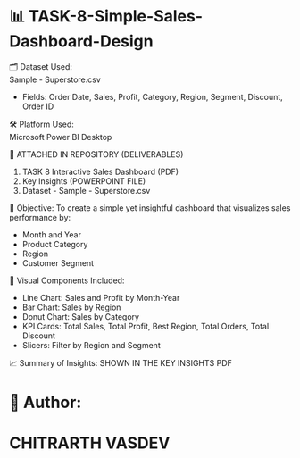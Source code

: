 # 📊 TASK-8-Simple-Sales-Dashboard-Design


🗂 Dataset Used:  
Sample - Superstore.csv  
- Fields: Order Date, Sales, Profit, Category, Region, Segment, Discount, Order ID

🛠 Platform Used:  
Microsoft Power BI Desktop

📁 ATTACHED IN REPOSITORY (DELIVERABLES)
1. TASK 8 Interactive Sales Dashboard (PDF)
2. Key Insights (POWERPOINT FILE)
3. Dataset - Sample - Superstore.csv 

🎯 Objective:
To create a simple yet insightful dashboard that visualizes sales performance by:
- Month and Year
- Product Category
- Region
- Customer Segment

📌 Visual Components Included:
- Line Chart: Sales and Profit by Month-Year
- Bar Chart: Sales by Region
- Donut Chart: Sales by Category
- KPI Cards: Total Sales, Total Profit, Best Region, Total Orders, Total Discount
- Slicers: Filter by Region and Segment

📈 Summary of Insights:
SHOWN IN THE KEY INSIGHTS PDF


# 🔖 Author:
# CHITRARTH VASDEV
